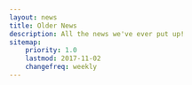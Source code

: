 ```yaml
---
layout: news
title: Older News
description: All the news we've ever put up!
sitemap:
    priority: 1.0
    lastmod: 2017-11-02
    changefreq: weekly
---
```

